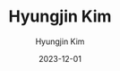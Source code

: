 ---
layout: personal_info
author: Hyungjin Kim
title: Hyungjin Kim
date: 2023-12-01

params:
    position:  "Alumni"
    job_title: "Researcher"
    # telephone: +82-10-8945-8939
    # email:     su8939@skku.edu

    # profile_image: "profile.jpg"

    interests: [
        'Memory Systems'
    ]

    enable_sections:
        enable_experiences:   false
        enable_awards_honers: false
        enable_activities:    false
        enable_publications:  false

    experiences:

    awards_honer:

    activities:
    
    publications:
---